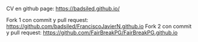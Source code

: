 CV en github page: https://badsiled.github.io/

Fork 1 con commit y pull request: https://github.com/badsiled/FranciscoJavierN.github.io
Fork 2 con commit y pull request: https://github.com/FairBreakPG/FairBreakPG.github.io